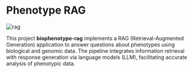 # Phenotype RAG

![rag](https://github.com/user-attachments/assets/530d822a-f48b-487c-b97a-9845462fcd08)

This project **biophenotype-rag** implements a RAG (Retrieval-Augmented Generation) application to answer questions about phenotypes using biological and genomic data. The pipeline integrates information retrieval with response generation via language models (LLM), facilitating accurate analysis of phenotypic data.

